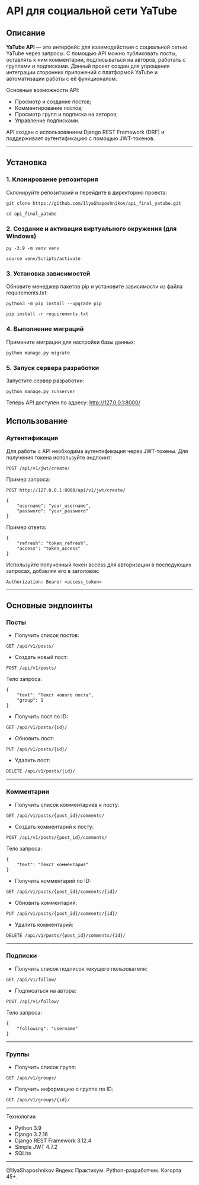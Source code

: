 # API для социальной сети YaTube

## Описание

**YaTube API** — это интерфейс для взаимодействия с социальной сетью YaTube через запросы. С помощью API можно публиковать посты, оставлять к ним комментарии, подписываться на авторов, работать с группами и подписками. Данный проект создан для упрощения интеграции сторонних приложений с платформой YaTube и автоматизации работы с её функционалом.

Основные возможности API:
- Просмотр и создание постов;
- Комментирование постов;
- Просмотр групп и подписка на авторов;
- Управление подписками.

API создан с использованием Django REST Framework (DRF) и поддерживает аутентификацию с помощью JWT-токенов.

---

## Установка

### 1. Клонирование репозитория

Склонируйте репозиторий и перейдите в директорию проекта:

`git clone https://github.com/IlyaShaposhnikov/api_final_yatube.git`

`cd api_final_yatube`
### 2. Создание и активация виртуального окружения (для Windows)

`py -3.9 -m venv venv`

`source venv/Scripts/activate`
### 3. Установка зависимостей
Обновите менеджер пакетов pip и установите зависимости из файла requirements.txt:

`python3 -m pip install --upgrade pip`

`pip install -r requirements.txt`
### 4. Выполнение миграций
Примените миграции для настройки базы данных:

`python manage.py migrate`
### 5. Запуск сервера разработки
Запустите сервер разработки:

`python manage.py runserver`

Теперь API доступен по адресу: <http://127.0.0.1:8000/>

## Использование
### Аутентификация
Для работы с API необходима аутентификация через JWT-токены. Для получения токена используйте эндпоинт:

`POST /api/v1/jwt/create/`

Пример запроса:

`POST http://127.0.0.1:8000/api/v1/jwt/create/`
```
{
    "username": "your_username",
    "password": "your_password"
}
```
Пример ответа:
```
{
    "refresh": "token_refresh",
    "access": "token_access"
}
```
Используйте полученный токен access для авторизации в последующих запросах, добавляя его в заголовок:

`Authorization: Bearer <access_token>`

---

## Основные эндпоинты
### Посты
- Получить список постов:

`GET /api/v1/posts/`

- Создать новый пост:

`POST /api/v1/posts/`

Тело запроса:
```
{
    "text": "Текст нового поста",
    "group": 1
}
```
- Получить пост по ID:

`GET /api/v1/posts/{id}/`

- Обновить пост:

`PUT /api/v1/posts/{id}/`

- Удалить пост:

`DELETE /api/v1/posts/{id}/`


---

### Комментарии
- Получить список комментариев к посту:

`GET /api/v1/posts/{post_id}/comments/`

- Создать комментарий к посту:

`POST /api/v1/posts/{post_id}/comments/`

Тело запроса:
```
{
    "text": "Текст комментария"
}
```
- Получить комментарий по ID:

`GET /api/v1/posts/{post_id}/comments/{id}/`

- Обновить комментарий:

`PUT /api/v1/posts/{post_id}/comments/{id}/`

- Удалить комментарий:

`DELETE /api/v1/posts/{post_id}/comments/{id}/`


---

### Подписки
- Получить список подписок текущего пользователя:

`GET /api/v1/follow/`

- Подписаться на автора:

`POST /api/v1/follow/`

Тело запроса:
```
{
    "following": "username"
}
```

---

### Группы
- Получить список групп:

`GET /api/v1/groups/`

- Получить информацию о группе по ID:

`GET /api/v1/groups/{id}/`

---

Технологии
- Python 3.9
- Django 3.2.16
- Django REST Framework 3.12.4
- Simple JWT 4.7.2
- SQLite

---

@IlyaShaposhnikov
Яндекс Практикум. Python-разработчик. Когорта 45+.
